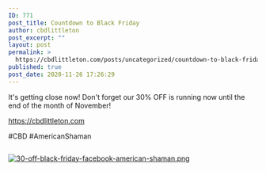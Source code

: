 ```yaml
---
ID: 771
post_title: Countdown to Black Friday
author: cbdlittleton
post_excerpt: ""
layout: post
permalink: >
  https://cbdlittleton.com/posts/uncategorized/countdown-to-black-friday/
published: true
post_date: 2020-11-26 17:26:29
---
```

It's getting close now! Don't forget our 30% OFF is running now&nbsp;until the end of the month of November!

<a href="https://cbdlittleton.com">https://cbdlittleton.com</a>

#CBD #AmericanShaman

<img src="">

<a title="30-off-black-friday-facebook-american-shaman.png" href="https://cbdlittleton.com/wp-content/uploads/2020/11/1606436654457-1.png"><img title="30-off-black-friday-facebook-american-shaman.png" src="https://cbdlittleton.com/wp-content/uploads/2020/11/1606436654457-1.png" alt="30-off-black-friday-facebook-american-shaman.png"></a>